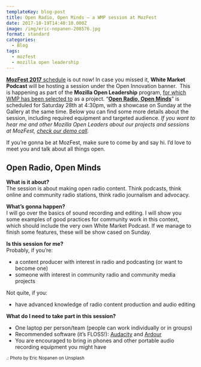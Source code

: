 ```yaml
---
templateKey: blog-post
title: Open Radio, Open Minds – a WMP session at MozFest
date: 2017-10-19T14:40:10.000Z
image: /img/eric-nopanen-208576.jpg
format: standard
categories:
  - Blog
tags:
  - mozfest
  - mozilla open leadership
---
```


[**MozFest 2017** schedule](https://guidebook.com/guide/114124/) is out now! In case you missed it, **White Market Podcast** will be hosting a session under the Open Innovation banner.  This is happening as part of the **Mozilla Open Leadership** program, [for which WMP has been selected to](/blog/2017-10-05-making-wmp-open-a-fresh-start-with-the-help-of-mozilla/) as a project. “**[Open Radio, Open Minds](https://guidebook.com/guide/114124/event/16741474/)**” is scheduled for Saturday 28th at 4:30pm, with a showcase on Sunday at the Gallery at the same time. Below you can find some more details about the session, including required equipment and targeted audience. _If you want to hear me and other Mozilla Open Leaders about our projects and sessions at MozFest, [check our demo call](http://air.mozilla.org/mozilla-open-leaders-round-4-demos-rebel-foxes/#@40m0s)._

If you’re gonna be at MozFest, make sure to come by and say hi. I’d love to meet you and talk about all things open.

## Open Radio, Open Minds

**What is it about?**  
The session is about making open radio content. Think podcasts, think online and community radio stations, think radio journalism and advocacy.

**What’s gonna happen?**  
I will go over the basics of sound recording and editing. I will show you some examples of good practices for community work in this context, which should include the very own White Market Podcast. If we manage to finish some features, these will be show cased on Sunday.

**Is this session for me?**  
Probably, if you’re:

- ​a content producer with interest in radio and podcasting (or want to become one)
- ​someone with interest in community radio and community media projects

Not quite, if you:

- ​have advanced knowledge of radio content production and audio editing

**What do I need to take part in this session?**

- One laptop per person/team (people can work individually or in groups)
- Recommended software (it’s FLOSS!): [Audacity](http://www.audacityteam.org/) and [Ardour](http://ardour.org/)
- You are encouraged to bring in phones and other portable audio recording equipment you might have

<small>.: Photo by Eric Nopanen on Unsplash</small>
